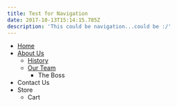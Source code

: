 ```yaml
---
title: Test for Navigation
date: 2017-10-13T15:14:15.785Z
description: 'This could be navigation...could be :/'
---
```

* [Home](/home)
* [About Us](/about)
  * [History](/history)
  * [Our Team](/team)
    * The Boss
* Contact Us
* Store
  * Cart

